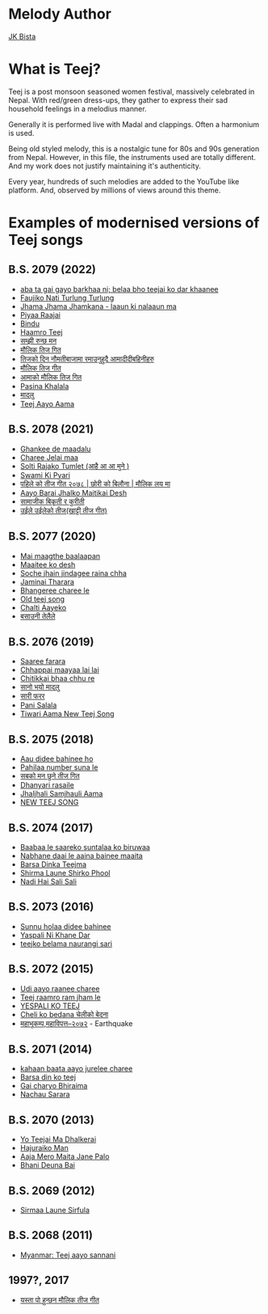 # Melody Author
[JK Bista](https://www.youtube.com/c/JkBista/videos)

# What is Teej?
Teej is a post monsoon seasoned women festival, massively celebrated in Nepal.
With red/green dress-ups, they gather to express their sad household feelings in a melodius manner.

Generally it is performed live with Madal and clappings. Often a harmonium is used.

Being old styled melody, this is a nostalgic tune for 80s and 90s generation from Nepal.
However, in this file, the instruments used are totally different.
And my work does not justify maintaining it's authenticity.

Every year, hundreds of such melodies are added to the YouTube like platform.
And, observed by millions of views around this theme.

# Examples of modernised versions of Teej songs

## B.S. 2079 (2022)
- [aba ta gai gayo barkhaa ni; belaa bho teejai ko dar khaanee](https://youtu.be/ILVMTKVqpkM)
- [Faujiko Nati Turlung Turlung](https://www.youtube.com/watch?v=H2g807DxsbA)
- [Jhama Jhama Jhamkana - laaun ki nalaaun ma](https://www.youtube.com/watch?v=PfWR-yLpu18)
- [Piyaa Raajai](https://www.youtube.com/watch?v=TEOznfwiFt0)
- [Bindu](https://www.youtube.com/watch?v=5vf7PylaXwQ)
- [Haamro Teej](https://www.youtube.com/watch?v=upb_Yex1o1I)
- [सम्झी रुन्छ मन](https://www.youtube.com/watch?v=v-TjJkjD9lI)
- [मौलिक तिज गित](https://www.youtube.com/watch?v=AA_jffu3OWE)
- [तिजको दिन नौमतीबाजामा रमाउनुहुदै आमादीदीबहिनीहरु](https://www.youtube.com/watch?v=N7Nhe4YLH08)
- [मौलिक तिज गीत](https://www.youtube.com/watch?v=AQ0pOwldUVM)
- [आमाको मौलिक तिज गित ](https://www.youtube.com/watch?v=9imka4GyvoI)
- [Pasina Khalala](https://www.youtube.com/watch?v=lX08dv_eFIc)
- [मादलु](https://www.youtube.com/watch?v=kaemgwMRIkc)
- [Teej Aayo Aama](https://www.youtube.com/watch?v=_UTweybCdwI)

## B.S. 2078 (2021)
- [Ghankee de maadalu](https://www.youtube.com/watch?v=zAScwHCwvMQ)
- [Charee Jelai maa](https://www.youtube.com/watch?v=lsKAqFo0Yck)
- [Solti Rajako Tumlet (आहै आ आ मुने )](https://www.youtube.com/watch?v=uifh2gzGRTs)
- [Swami Ki Pyari](https://www.youtube.com/watch?v=hYSoqxvGGvc)
- [पहिले को तीज गीत २०७८ | छोरी को बिलौना | मौलिक लय मा](https://www.youtube.com/watch?v=1baJRLJ5puM)
- [Aayo Barai Jhalko Maitikai Desh](https://www.youtube.com/watch?v=Hef_9__wQTI)
- [सामाजीक बिकृती र कुरीती](https://www.youtube.com/watch?v=yVJHePh_TMQ)
- [उईले उईलेको तीज(खाट्टी तीज गीत)](https://www.youtube.com/watch?v=0jpnijFlU7c)

## B.S. 2077 (2020)
- [Mai maagthe baalaapan](https://www.youtube.com/watch?v=2YczFJT3T84)
- [Maaitee ko desh](https://www.youtube.com/watch?v=EveF5XcnQJM)
- [Soche jhain jindagee raina chha](https://www.youtube.com/watch?v=PsXzEdhiTN0)
- [Jaminai Tharara](https://www.youtube.com/watch?v=ra2apOOPxQw)
- [Bhangeree charee le](https://www.youtube.com/watch?v=nT4jS3ruKE0)
- [Old teej song](https://www.youtube.com/watch?v=VtM1qI7DG-Q)
- [Chalti Aayeko](https://www.youtube.com/watch?v=Oap15rcMCM8)
- [बसाउनी तेलैले](https://www.youtube.com/watch?v=Vrbx1bVZUus)

## B.S. 2076 (2019)
- [Saaree farara](https://www.youtube.com/watch?v=dg-70wEC-7Y)
- [Chhappai maayaa lai lai](https://www.youtube.com/watch?v=36KuCvAn320)
- [Chitikkai bhaa chhu re](https://www.youtube.com/watch?v=16Qf5qMRtY4)
- [सानो भयो मादलु](https://www.youtube.com/watch?v=gGtKR2cBW7U)
- [सारी फरर](https://www.youtube.com/watch?v=dg-70wEC-7Y)
- [Pani Salala](https://www.youtube.com/watch?v=jAHBakDNA2M)
- [Tiwari Aama New Teej Song](https://www.youtube.com/watch?v=1aT_R7zbtEw)

## B.S. 2075 (2018)
- [Aau didee bahinee ho](https://www.youtube.com/watch?v=-7gpdAEsodk)
- [Pahilaa number suna le](https://www.youtube.com/watch?v=vXepeUrU5Wc)
- [सबको मन छुने तीज गित](https://www.youtube.com/watch?v=drQDi7wojGQ)
- [Dhanyari rasaile](https://www.youtube.com/watch?v=hVlSVNUrApU)
- [Jhaljhali Samjhauli Aama](https://www.youtube.com/watch?v=V56JUgYx0Ew)
- [NEW TEEJ SONG](https://www.youtube.com/watch?v=QS9Cd0Pmy-M)

## B.S. 2074 (2017)
- [Baabaa le saareko suntalaa ko biruwaa](https://www.youtube.com/watch?v=EEYJkfp6VBE)
- [Nabhane daai le aaina bainee maaita](https://www.youtube.com/watch?v=KGO_b33_DeA)
- [Barsa Dinka Teejma](https://www.youtube.com/watch?v=DoXIf6cdZrI)
- [Shirma Laune Shirko Phool](https://www.youtube.com/watch?v=0aIrzK-GRp0)
- [Nadi Hai Sali Sali](https://www.youtube.com/watch?v=JA0p2ECvHf8)

## B.S. 2073 (2016)
- [Sunnu holaa didee bahinee](https://www.youtube.com/watch?v=LVqaOkhx_R0)
- [Yaspali Ni Khane Dar](https://www.youtube.com/watch?v=lFYurx63c9c)
- [teejko belama naurangi sari](https://www.youtube.com/watch?v=upewHkU-hAM)

## B.S. 2072 (2015)
- [Udi aayo raanee charee](https://www.youtube.com/watch?v=5IOfSbrxaSc)
- [Teej raamro ram jham le](https://www.youtube.com/watch?v=hyi7PURLZyc)
- [YESPALI KO TEEJ](https://www.youtube.com/watch?v=ekC8gdFLHL4)
- [Cheli ko bedana चेलीको बेदना](https://www.youtube.com/watch?v=Cftqxr4XZaU)
- [महाभूकम्प,महाविपत्त–२०७२](https://www.youtube.com/watch?v=bnOzG9E9eIs) - Earthquake

## B.S. 2071 (2014)
- [kahaan baata aayo jurelee charee](https://www.youtube.com/watch?v=kq04r-2aClo)
- [Barsa din ko teej](https://www.youtube.com/watch?v=wT5ldULD6vg)
- [Gai charyo Bhiraima](https://www.youtube.com/watch?v=iIs07Dytcrw)
- [Nachau Sarara](https://www.youtube.com/watch?v=lAeBifk8nI4)

## B.S. 2070 (2013)
- [Yo Teejai Ma Dhalkerai](https://www.youtube.com/watch?v=Kk1bfSdB2mY)
- [Hajuraiko Man](https://www.youtube.com/watch?v=ZoLqFZgT84A)
- [Aaja Mero Maita Jane Palo](https://www.youtube.com/watch?v=ox0zbvA6ei0)
- [Bhani Deuna Bai](https://www.youtube.com/watch?v=iypSSzeUaZA)

## B.S. 2069 (2012)
- [Sirmaa Laune Sirfula](https://www.youtube.com/watch?v=gXdKM8YeRbM)

## B.S. 2068 (2011)
- [Myanmar: Teej aayo sannani](https://www.youtube.com/watch?v=yn5rZVtenn0)

## 1997?, 2017
- [यस्ता पो हुन्छन मौलिक तीज गीत](https://www.youtube.com/watch?v=FR17DPsjXiE)
